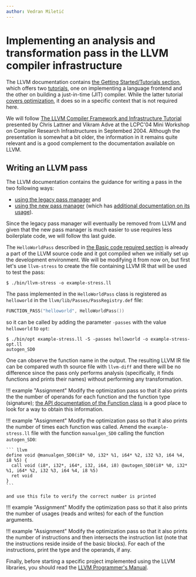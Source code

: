 ```yaml
---
author: Vedran Miletić
---
```


# Implementing an analysis and transformation pass in the LLVM compiler infrastructure

The LLVM documentation contains [the Getting Started/Tutorials section](https://llvm.org/docs/GettingStartedTutorials.html), which offers two [tutorials](https://llvm.org/docs/tutorial/index.html), one on implementing a language frontend and the other on building a just-in-time (JIT) compiler. While the latter tutorial [covers optimization](https://llvm.org/docs/tutorial/BuildingAJIT2.html), it does so in a specific context that is not required here.

We will follow [The LLVM Compiler Framework and Infrastructure Tutorial](https://llvm.org/pubs/2004-09-22-LCPCLLVMTutorial.html) presented by Chris Lattner and Vikram Adve at the LCPC'04 Mini Workshop on Compiler Research Infrastructures in Septembed 2004. Although the presentation is somewhat a bit older, the information in it remains quite relevant and is a good complement to the documentation available on LLVM.

## Writing an LLVM pass

The LLVM documentation contains the guidance for writing a pass in the two following ways:

- [using the legacy pass manager](https://llvm.org/docs/WritingAnLLVMPass.html) and
- [using the new pass manager](https://llvm.org/docs/NewPassManager.html) (which has [additional documentation on its usage](https://llvm.org/docs/NewPassManager.html)).

Since the legacy pass manager will eventually be removed from LLVM and given that the new pass manager is much easier to use requires less boilerplate code, we will follow ths last guide.

The `HelloWorldPass` described in [the Basic code required section](https://llvm.org/docs/WritingAnLLVMNewPMPass.html#basic-code-required) is already a part of the LLVM source code and it got compiled when we initially set up the development environment. We will be modifying it from now on, but first let's use `llvm-stress` to create the file containing LLVM IR that will be used to test the pass:

``` shell
$ ./bin/llvm-stress -o example-stress.ll
```

The pass implemented in the `HelloWorldPass` class is registered as `helloworld` in the `llvm/lib/Passes/PassRegistry.def` file:

``` cpp
FUNCTION_PASS("helloworld", HelloWorldPass())
```

so it can be called by adding the parameter `-passes` with the value `helloworld` to `opt`:

``` shell
$ ./bin/opt example-stress.ll -S -passes helloworld -o example-stress-opt.ll
autogen_SD0
```

One can observe the function name in the output. The resulting LLVM IR file can be compared wuth th source file with `llvm-diff` and there will be no difference since the pass only performs analysis (specifically, it finds functions and prints their names) without performing any transformation.

!!! example "Assignment"
    Modify the optimization pass so that it also prints the the number of operands for each function and the function type (signature); [the API documentation of the Function class](https://llvm.org/doxygen/classllvm_1_1Function.html) is a good place to look for a way to obtain this information.

!!! example "Assignment"
    Modify the optimization pass so that it also prints the number of times each function was called. Amend the `example-stress.ll` file with the function `manualgen_SD0` calling the function `autogen_SD0`:

    ``` llvm
    define void @manualgen_SD0(i8* %0, i32* %1, i64* %2, i32 %3, i64 %4, i8 %5) {
      call void (i8*, i32*, i64*, i32, i64, i8) @autogen_SD0(i8* %0, i32* %1, i64* %2, i32 %3, i64 %4, i8 %5)
      ret void
    }
    ```

    and use this file to verify the correct number is printed

!!! example "Assignment"
    Modify the optimization pass so that it also prints the number of usages (reads and writes) for each of the function arguments.

!!! example "Assignment"
    Modify the optimization pass so that it also prints the number of instructions and then intersects  the instruction list (note that the instructions reside inside of the basic blocks). For each of the instructions, print the type and the operands, if any.

Finally, before starting a specific project implemented using the LLVM libraries, you should read the [LLVM Programmer's Manual](https://llvm.org/docs/ProgrammersManual.html).
